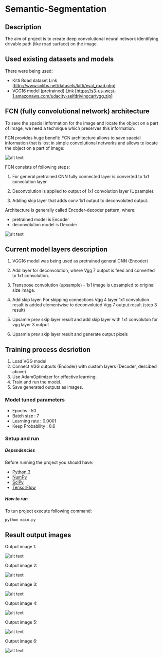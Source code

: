 # Semantic-Segmentation

## Description

The aim of project is to create deep convolutional neural network identifying drivable path (like road surface) on the image.

## Used existing datasets and models

There were being used:
 - Kitti Road dataset Link [http://www.cvlibs.net/datasets/kitti/eval_road.php]
 - VGG16 model (pretrained) Link [https://s3-us-west-1.amazonaws.com/udacity-selfdrivingcar/vgg.zip]

## FCN (fully convolutional network) architecture

To save the spacial information for the image and locate the object on a part of image, 
we need a technique which preserves this information.

FCN provides huge benefit: FCN architecture allows to save spacial information that is lost in simple convolutional networks
and allows to locate the object on a part of image:


![alt text](https://github.com/vankor/self-driving-car/tree/master/CarND-Semantic_Segmentation/img/FCN_arch.png)

FCN consists of following steps:

1. For general pretrained CNN fully connected layer is converted to 1x1 convolution layer.

2. Deconvolution is applied to output of 1x1 convolution layer (Upsample).

3. Adding skip layer that adds conv 1x1 output to deconvoluted output.

Architecture is generally called Encoder-decoder pattern, where: 
 - pretrained model is Encoder
 - deconvolution model is Decoder

![alt text](https://github.com/vankor/self-driving-car/tree/master/CarND-Semantic_Segmentation/img/Encoder-Decoder.png)

## Current model layers description

 1. VGG16 model was being used as pretrained general CNN (Encoder)

 2. Add layer for deconvolution, where Vgg 7 output is feed and converted to 1x1 convolution. 

 3. Transpose convolution (upsample) - 1x1 image is upsampled to original size image.  
  
 4. Add skip layer. For skipping connections Vgg 4 layer 1x1 convolution result is added elementwise to deconvoluted Vgg 7 output result (step 3 result)
 
 5. Upsamle prev skip layer result and add skip layer with 1x1 convoluton for vgg layer 3 output
 
 6. Upsamle prev skip layer result and generate output pixels
 
 
## Training process desriotion

1. Load VGG model
2. Connect VGG outputs (Encoder) with custom layers (Decoder, descibed above) 
3. Use AdamOptimizer for effective learning.
4. Train and run the model.
5. Save generated outputs as images.

### Model tuned parameters

 - Epochs            : 50
 - Batch size        : 7
 - Learning rate     : 0.0001
 - Keep Probability  : 0.6

### Setup and run

##### Dependencies

Before running the project you should have:
 - [Python 3](https://www.python.org/)
 - [NumPy](http://www.numpy.org/)
 - [SciPy](https://www.scipy.org/)
 - [TensorFlow](https://www.tensorflow.org/)

##### How to run
To tun project execute following command:
```
python main.py
```

## Result output images

Output image 1:

![alt text](https://github.com/vankor/self-driving-car/tree/master/CarND-Semantic_Segmentation/results_after_50_epochs/um_000028.png)

Output image 2:

![alt text](htts://github.com/vankor/self-driving-car/tree/master/CarND-Semantic_Segmentation/results_after_50_epochs/um_000034.png)

Output image 3:

![alt text](htts://github.com/vankor/self-driving-car/tree/master/CarND-Semantic_Segmentation/results_after_50_epochs/um_000039.png)

Output image 4:

![alt text](htts://github.com/vankor/self-driving-car/tree/master/CarND-Semantic_Segmentation/results_after_50_epochs/um_000047.png)

Output image 5:

![alt text](htts://github.com/vankor/self-driving-car/tree/master/CarND-Semantic_Segmentation/results_after_50_epochs/um_000051.png)

Output image 6:

![alt text](htts://github.com/vankor/self-driving-car/tree/master/CarND-Semantic_Segmentation/results_after_50_epochs/uu_000000.png)


